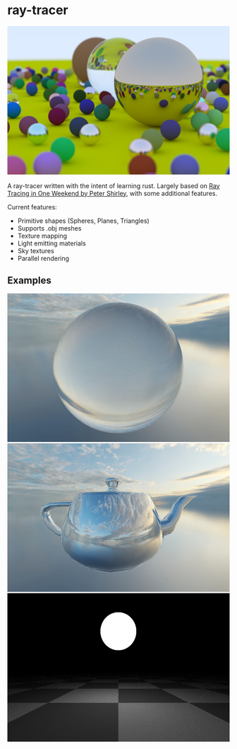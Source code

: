 # ray-tracer

![weekend](assets/examples/weekend.png)

A ray-tracer written with the intent of learning rust. Largely based on [Ray Tracing in One Weekend
 by Peter Shirley](https://raytracing.github.io/books/RayTracingInOneWeekend.html), with some additional
 features.

 Current features:
 * Primitive shapes (Spheres, Planes, Triangles)
 * Supports .obj meshes
 * Texture mapping
 * Light emitting materials
 * Sky textures
 * Parallel rendering

## Examples
![sky texture](assets/examples/orb.png)
![teapot](assets/examples/teapot_metal.png)
![light](assets/examples/light.png)
